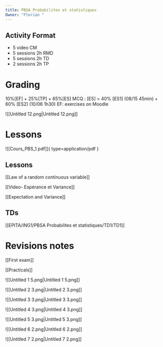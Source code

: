```yaml
---
title: PBSA Probabilites et statistiques
Owner: "Florian "
---
```

## Activity Format
- 5 video CM
- 5 sessions 2h RMD
- 5 sessions 2h TD
- 2 sessions 2h TP
  
# Grading
10%[EF] + 25%[TP] + 65%[ES]
MCQ : [ES] = 40% [ES1] (08/15 45min) + 60% [ES2] (10/06 1h30)
EF: exercises on Moodle
  
![[Untitled 12.png|Untitled 12.png]]

# Lessons
![[Cours_PBS_1.pdf]]{ type=application/pdf }

## Lessons
[[Law of a random continuous variable]]

[[Video- Espérance et Variance]]

[[Expectation and Variance]]

## TDs
[[EPITA/ING1/PBSA Probabilites et statistiques/TD1/TD1]]

# Revisions notes
[[First exam]]

  
[[Practicals]]

  
![[Untitled 1 5.png|Untitled 1 5.png]]

![[Untitled 2 3.png|Untitled 2 3.png]]

![[Untitled 3 3.png|Untitled 3 3.png]]

![[Untitled 4 3.png|Untitled 4 3.png]]

![[Untitled 5 3.png|Untitled 5 3.png]]

![[Untitled 6 2.png|Untitled 6 2.png]]

![[Untitled 7 2.png|Untitled 7 2.png]]

